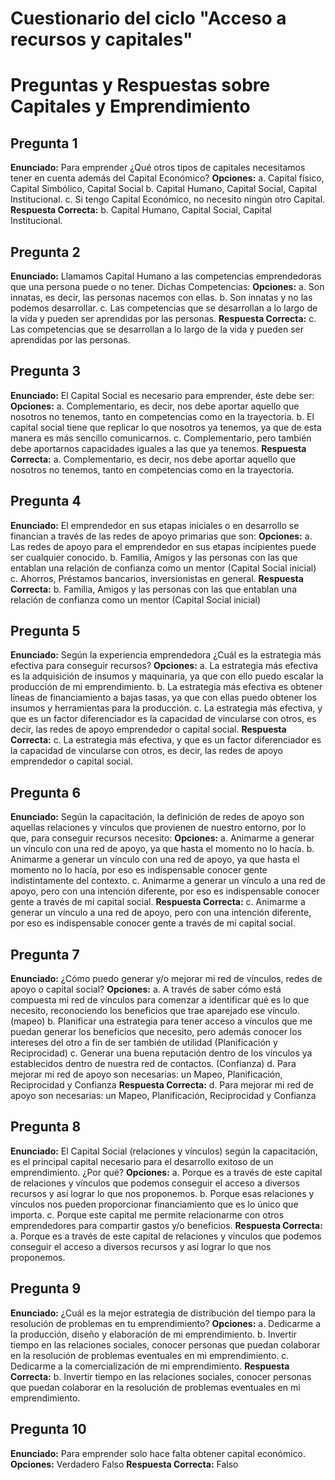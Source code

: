 # Cuestionario del ciclo "Acceso a recursos y capitales"

# Preguntas y Respuestas sobre Capitales y Emprendimiento

## Pregunta 1
**Enunciado:** Para emprender ¿Qué otros tipos de capitales necesitamos tener en cuenta además del Capital Económico?
**Opciones:**
a. Capital físico, Capital Simbólico, Capital Social
b. Capital Humano, Capital Social, Capital Institucional.
c. Si tengo Capital Económico, no necesito ningún otro Capital.
**Respuesta Correcta:** b. Capital Humano, Capital Social, Capital Institucional.

## Pregunta 2
**Enunciado:** Llamamos Capital Humano a las competencias emprendedoras que una persona puede o no tener. Dichas Competencias:
**Opciones:**
a. Son innatas, es decir, las personas nacemos con ellas.
b. Son innatas y no las podemos desarrollar.
c. Las competencias que se desarrollan a lo largo de la vida y pueden ser aprendidas por las personas.
**Respuesta Correcta:** c. Las competencias que se desarrollan a lo largo de la vida y pueden ser aprendidas por las personas.

## Pregunta 3
**Enunciado:** El Capital Social es necesario para emprender, éste debe ser:
**Opciones:**
a. Complementario, es decir, nos debe aportar aquello que nosotros no tenemos, tanto en competencias como en la trayectoria.
b. El capital social tiene que replicar lo que nosotros ya tenemos, ya que de esta manera es más sencillo comunicarnos.
c. Complementario, pero también debe aportarnos capacidades iguales a las que ya tenemos.
**Respuesta Correcta:** a. Complementario, es decir, nos debe aportar aquello que nosotros no tenemos, tanto en competencias como en la trayectoria.

## Pregunta 4
**Enunciado:** El emprendedor en sus etapas iniciales o en desarrollo se financian a través de las redes de apoyo primarias que son:
**Opciones:**
a. Las redes de apoyo para el emprendedor en sus etapas incipientes puede ser cualquier conocido.
b. Familia, Amigos y las personas con las que entablan una relación de confianza como un mentor (Capital Social inicial)
c. Ahorros, Préstamos bancarios, inversionistas en general.
**Respuesta Correcta:** b. Familia, Amigos y las personas con las que entablan una relación de confianza como un mentor (Capital Social inicial)

## Pregunta 5
**Enunciado:** Según la experiencia emprendedora ¿Cuál es la estrategia más efectiva para conseguir recursos?
**Opciones:**
a. La estrategia más efectiva es la adquisición de insumos y maquinaria, ya que con ello puedo escalar la producción de mi emprendimiento.
b. La estrategia más efectiva es obtener líneas de financiamiento a bajas tasas, ya que con ellas puedo obtener los insumos y herramientas para la producción.
c. La estrategia más efectiva, y que es un factor diferenciador es la capacidad de vincularse con otros, es decir, las redes de apoyo emprendedor o capital social.
**Respuesta Correcta:** c. La estrategia más efectiva, y que es un factor diferenciador es la capacidad de vincularse con otros, es decir, las redes de apoyo emprendedor o capital social.

## Pregunta 6
**Enunciado:** Según la capacitación, la definición de redes de apoyo son aquellas relaciones y vínculos que provienen de nuestro entorno, por lo que, para conseguir recursos necesito:
**Opciones:**
a. Animarme a generar un vínculo con una red de apoyo, ya que hasta el momento no lo hacía.
b. Animarme a generar un vínculo con una red de apoyo, ya que hasta el momento no lo hacía, por eso es indispensable conocer gente indistintamente del contexto.
c. Animarme a generar un vínculo a una red de apoyo, pero con una intención diferente, por eso es indispensable conocer gente a través de mi capital social.
**Respuesta Correcta:** c. Animarme a generar un vínculo a una red de apoyo, pero con una intención diferente, por eso es indispensable conocer gente a través de mi capital social.

## Pregunta 7
**Enunciado:** ¿Cómo puedo generar y/o mejorar mi red de vínculos, redes de apoyo o capital social?
**Opciones:**
a. A través de saber cómo está compuesta mi red de vínculos para comenzar a identificar qué es lo que necesito, reconociendo los beneficios que trae aparejado ese vínculo. (mapeo)
b. Planificar una estrategia para tener acceso a vínculos que me puedan generar los beneficios que necesito, pero además conocer los intereses del otro a fin de ser también de utilidad (Planificación y Reciprocidad)
c. Generar una buena reputación dentro de los vínculos ya establecidos dentro de nuestra red de contactos. (Confianza)
d. Para mejorar mi red de apoyo son necesarias: un Mapeo, Planificación, Reciprocidad y Confianza
**Respuesta Correcta:** d. Para mejorar mi red de apoyo son necesarias: un Mapeo, Planificación, Reciprocidad y Confianza

## Pregunta 8
**Enunciado:** El Capital Social (relaciones y vínculos) según la capacitación, es el principal capital necesario para el desarrollo exitoso de un emprendimiento. ¿Por qué?
**Opciones:**
a. Porque es a través de este capital de relaciones y vínculos que podemos conseguir el acceso a diversos recursos y así lograr lo que nos proponemos.
b. Porque esas relaciones y vínculos nos pueden proporcionar financiamiento que es lo único que importa.
c. Porque este capital me permite relacionarme con otros emprendedores para compartir gastos y/o beneficios.
**Respuesta Correcta:** a. Porque es a través de este capital de relaciones y vínculos que podemos conseguir el acceso a diversos recursos y así lograr lo que nos proponemos.

## Pregunta 9
**Enunciado:** ¿Cuál es la mejor estrategia de distribución del tiempo para la resolución de problemas en tu emprendimiento?
**Opciones:**
a. Dedicarme a la producción, diseño y elaboración de mi emprendimiento.
b. Invertir tiempo en las relaciones sociales, conocer personas que puedan colaborar en la resolución de problemas eventuales en mi emprendimiento.
c. Dedicarme a la comercialización de mi emprendimiento.
**Respuesta Correcta:** b. Invertir tiempo en las relaciones sociales, conocer personas que puedan colaborar en la resolución de problemas eventuales en mi emprendimiento.

## Pregunta 10
**Enunciado:** Para emprender solo hace falta obtener capital económico.
**Opciones:**
Verdadero
Falso
**Respuesta Correcta:** Falso


